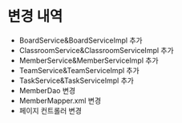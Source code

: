 # 변경 내역
- BoardService&BoardServiceImpl 추가
- ClassroomService&ClassroomServiceImpl 추가
- MemberService&MemberServiceImpl 추가
- TeamService&TeamServiceImpl 추가
- TaskService&TaskServiceImpl 추가
- MemberDao 변경
- MemberMapper.xml 변경
- 페이지 컨트롤러 변경